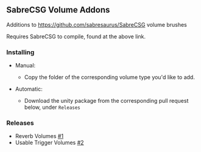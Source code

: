 ## SabreCSG Volume Addons
Additions to https://github.com/sabresaurus/SabreCSG volume brushes

Requires SabreCSG to compile, found at the above link.

### Installing
* Manual:
  - Copy the folder of the corresponding volume type you'd like to add.

* Automatic:
  - Download the unity package from the corresponding pull request below, under `Releases`

### Releases
* Reverb Volumes [#1](https://github.com/Kerfuffles/SabreCSG-Volume-Addons/pull/1)
* Usable Trigger Volumes [#2](https://github.com/Kerfuffles/SabreCSG-Volume-Addons/pull/2)
